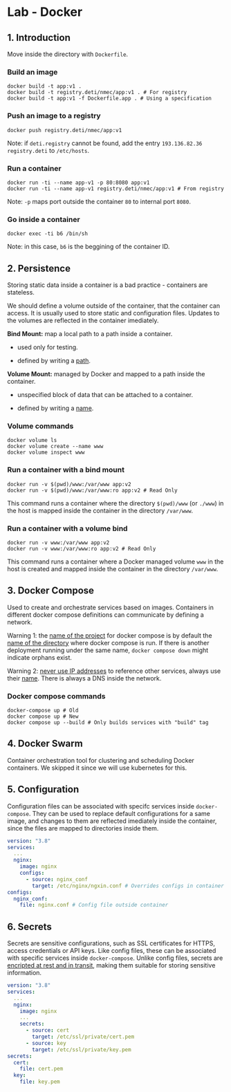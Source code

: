 # Lab - Docker

## 1. Introduction

Move inside the directory with `Dockerfile`.

### Build an image

```shell
docker build -t app:v1 .
docker build -t registry.deti/nmec/app:v1 . # For registry
docker build -t app:v1 -f Dockerfile.app . # Using a specification
```

### Push an image to a registry

```shell
docker push registry.deti/nmec/app:v1
```

Note: if `deti.registry` cannot be found, add the entry `193.136.82.36 registry.deti` to `/etc/hosts`.

### Run a container

```shell
docker run -ti --name app-v1 -p 80:8080 app:v1 
docker run -ti --name app-v1 registry.deti/nmec/app:v1 # From registry
```

Note: `-p` maps port outside the container `80` to internal port `8080`.

### Go inside a container

```shell
docker exec -ti b6 /bin/sh
```

Note: in this case, `b6` is the beggining of the container ID.

## 2. Persistence

Storing static data inside a container is a bad practice - containers are stateless.

We should define a volume outside of the container, that the container can access. It is usually used to store static and configuration files. Updates to the volumes are reflected in the container imediately.

**Bind Mount:** map a local path to a path inside a container.

- used only for testing.

- defined by writing a <u>path</u>.

**Volume Mount:** managed by Docker and mapped to a path inside the container.

- unspecified block of data that can be attached to a container.

- defined by writing a <u>name</u>.

### Volume commands

```shell
docker volume ls
docker volume create --name www
docker volume inspect www
```

### Run a container with a bind mount

```shell
docker run -v $(pwd)/www:/var/www app:v2
docker run -v $(pwd)/www:/var/www:ro app:v2 # Read Only
```

This command runs a container where the directory `$(pwd)/www` (or `./www`) in the host is mapped inside the container in the directory `/var/www`.

### Run a container with a volume bind

```shell
docker run -v www:/var/www app:v2
docker run -v www:/var/www:ro app:v2 # Read Only
```

This command runs a container where a Docker managed volume `www` in the host is created and mapped inside the container in the directory `/var/www`.

## 3. Docker Compose

Used to create and orchestrate services based on images. Containers in different docker compose definitions can communicate by defining a network.

Warning 1: the <u>name of the project</u> for docker compose is by default the <u>name of the directory</u> where docker compose is run. If there is another deployment running under the same name, `docker compose down` might indicate orphans exist.

Warning 2: <u>never use IP addresses</u> to reference other services, always use their <u>name</u>. There is always a DNS inside the network.

### Docker compose commands

```shell
docker-compose up # Old
docker compose up # New
docker compose up --build # Only builds services with "build" tag
```

## 4. Docker Swarm

Container orchestration tool for clustering and scheduling Docker containers. We skipped it since we will use kubernetes for this.

## 5. Configuration

Configuration files can be associated with specifc services inside `docker-compose`. They can be used to replace default configurations for a same image, and changes to them are reflected imediately inside the container, since the files are mapped to directories inside them.

```yml
version: "3.8"
services:
  ...
  nginx:
    image: nginx
    configs:
      - source: nginx_conf
        target: /etc/nginx/ngxin.conf # Overrides configs in container
configs:
  nginx_conf:
    file: nginx.conf # Config file outside container
```

## 6. Secrets

Secrets are sensitive configurations, such as SSL certificates for HTTPS, access credentials or API keys. Like config files, these can be associated with specific services inside `docker-compose`. Unlike config files, secrets are <u>encripted at rest and in transit</u>, making them suitable for storing sensitive information.

```yml
version: "3.8"
services:
  ...
  nginx:
    image: nginx
    ...
    secrets:
      - source: cert
        target: /etc/ssl/private/cert.pem
      - source: key
        target: /etc/ssl/private/key.pem
secrets:
  cert:
    file: cert.pem
  key:
    file: key.pem
```
